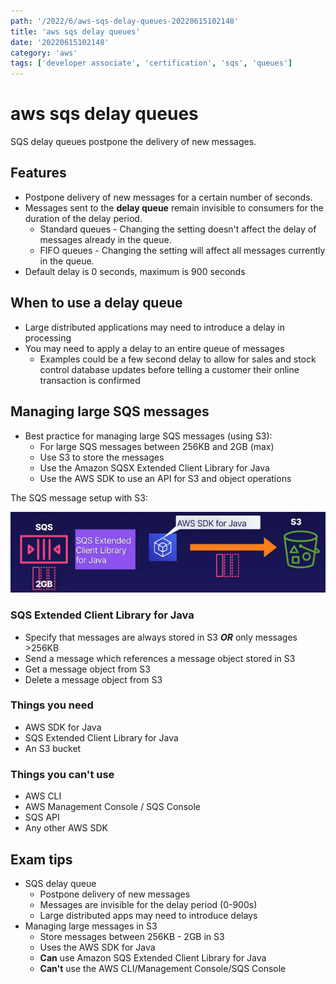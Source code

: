 ```yaml
---
path: '/2022/6/aws-sqs-delay-queues-20220615102148'
title: 'aws sqs delay queues'
date: '20220615102148'
category: 'aws'
tags: ['developer associate', 'certification', 'sqs', 'queues']
---
```


# aws sqs delay queues
SQS delay queues postpone the delivery of new messages.

## Features
* Postpone delivery of new messages for a certain number of seconds.
* Messages sent to the **delay queue** remain invisible to consumers for the
duration of the delay period.
    * Standard queues - Changing the setting doesn't affect the delay of messages
    already in the queue.
    * FIFO queues - Changing the setting will affect all messages currently in the queue.
* Default delay is 0 seconds, maximum is 900 seconds

## When to use a delay queue
* Large distributed applications may need to introduce a delay in processing
* You may need to apply a delay to an entire queue of messages
    * Examples could be a few second delay to allow for sales and stock control database
    updates before telling a customer their online transaction is confirmed

## Managing large SQS messages
* Best practice for managing large SQS messages (using S3):
    * For large SQS messages between 256KB and 2GB (max)
    * Use S3 to store the messages
    * Use the Amazon SQSX Extended Client Library for Java
    * Use the AWS SDK to use an API for S3 and object operations

The SQS message setup with S3:

![SQS messages in S3](./20220615102557-img-1.png)

### SQS Extended Client Library for Java
* Specify that messages are always stored in S3 ***OR*** only messages >256KB
* Send a message which references a message object stored in S3
* Get a message object from S3
* Delete a message object from S3

### Things you need
* AWS SDK for Java
* SQS Extended Client Library for Java
* An S3 bucket

### Things you can't use
* AWS CLI
* AWS Management Console / SQS Console
* SQS API
* Any other AWS SDK

## Exam tips
* SQS delay queue
    * Postpone delivery of new messages
    * Messages are invisible for the delay period (0-900s)
    * Large distributed apps may need to introduce delays
* Managing large messages in S3
    * Store messages between 256KB - 2GB in S3
    * Uses the AWS SDK for Java
    * **Can** use Amazon SQS Extended Client Library for Java
    * **Can't** use the AWS CLI/Management Console/SQS Console

